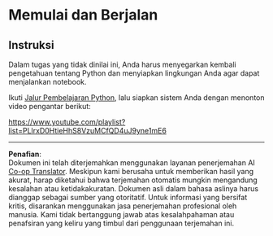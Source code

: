 <!--
CO_OP_TRANSLATOR_METADATA:
{
  "original_hash": "4c4698044bb8af52cfb6388a4ee0e53b",
  "translation_date": "2025-09-05T19:40:40+00:00",
  "source_file": "1-Introduction/1-intro-to-ML/assignment.md",
  "language_code": "id"
}
-->
# Memulai dan Berjalan

## Instruksi

Dalam tugas yang tidak dinilai ini, Anda harus menyegarkan kembali pengetahuan tentang Python dan menyiapkan lingkungan Anda agar dapat menjalankan notebook.

Ikuti [Jalur Pembelajaran Python](https://docs.microsoft.com/learn/paths/python-language/?WT.mc_id=academic-77952-leestott), lalu siapkan sistem Anda dengan menonton video pengantar berikut:

https://www.youtube.com/playlist?list=PLlrxD0HtieHhS8VzuMCfQD4uJ9yne1mE6

---

**Penafian**:  
Dokumen ini telah diterjemahkan menggunakan layanan penerjemahan AI [Co-op Translator](https://github.com/Azure/co-op-translator). Meskipun kami berusaha untuk memberikan hasil yang akurat, harap diketahui bahwa terjemahan otomatis mungkin mengandung kesalahan atau ketidakakuratan. Dokumen asli dalam bahasa aslinya harus dianggap sebagai sumber yang otoritatif. Untuk informasi yang bersifat kritis, disarankan menggunakan jasa penerjemahan profesional oleh manusia. Kami tidak bertanggung jawab atas kesalahpahaman atau penafsiran yang keliru yang timbul dari penggunaan terjemahan ini.